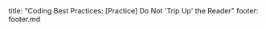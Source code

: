 <frontmatter>
title: "Coding Best Practices: [Practice] Do Not 'Trip Up' the Reader"
footer: footer.md
</frontmatter>

<include src="unit-inPage-asFlat.md" boilerplate />